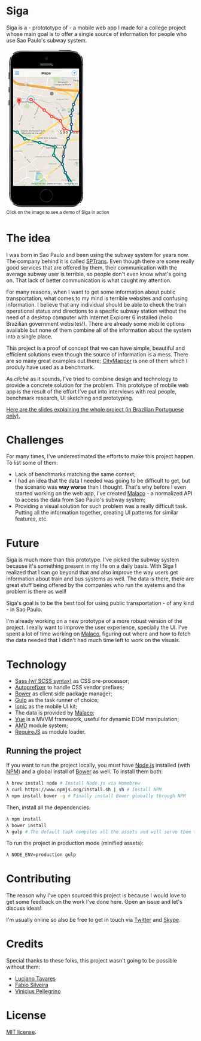 # Siga

Siga is a - protototype of - a mobile web app I made for a college project whose main goal is to offer a single source of information for people who use Sao Paulo's subway system.

[![Siga](./demo.jpg)](https://cloudup.com/cqn4fjWT1oF)  
<sup>Click on the image to see a demo of Siga in action</sup>

# The idea

I was born in Sao Paulo and been using the subway system for years now. The company behind it is called [SPTrans](http://www.sptrans.com.br). Even though there are some really good services that are offered by them, their communication with the average subway user is terrible, so people don't even know what's going on. That lack of better communication is what caught my attention.

For many reasons, when I want to get some information about public transportation, what comes to my mind is terrible websites and confusing information. I believe that any individual should be able to check the train operational status and directions to a specific subway station without the need of a desktop computer with Internet Explorer 6 installed (hello Brazilian government websites!).
There are already some mobile options available but none of them combine all of the information about the system into a single place.

This project is a proof of concept that we can have simple, beautiful and efficient solutions even though the source of information is a mess. There are so many great examples out there; [CityMapper](https://citymapper.com) is one of them which I produly have used as a benchmark.

As *cliché* as it sounds, I've tried to combine design and technology to provide a concrete solution for the problem.
This prototype of mobile web app is the result of the effort I've put into interviews with real people, benchmark research, UI sketching and prototyping.

[Here are the slides explaining the whole project (in Brazilian Portuguese only).](https://speakerdeck.com/rafaelrinaldi/projeto-de-conclusao-de-curso)

# Challenges

For many times, I've underestimated the efforts to make this project happen. To list some of them:

  * Lack of benchmarks matching the same context;
  * I had an idea that the data I needed was going to be difficult to get, but the scenario was **way worse** than I thought. That's why before I even started working on the web app, I've created [Malaco](http://github.com/rafaelrinaldi/malaco) - a normalized API to access the data from Sao Paulo's subway system;
  * Providing a visual solution for such problem was a really difficult task. Putting all the information together, creating UI patterns for similar features, etc.

# Future

Siga is much more than this prototype. I've picked the subway system because it's something present in my life on a daily basis. With Siga I realized that I can go beyond that and also improve the way users get information about train and bus systems as well. The data is there, there are great stuff being offered by the companies who run the systems and the problem is there as well!

Siga's goal is to be the best tool for using public transportation - of any kind - in Sao Paulo.

I'm already working on a new prototype of a more robust version of the project. I really want to improve the user experience, specially the UI. I've spent a lot of time working on [Malaco](http://github.com/rafaelrinaldi/malaco), figuring out where and how to fetch the data needed that I didn't had much time left to work on the visuals.

# Technology

  * [Sass (w/ SCSS syntax)](http://sass-lang.com) as CSS pre-processor;
  * [Autoprefixer](https://github.com/postcss/autoprefixer) to handle CSS vendor prefixes;
  * [Bower](http://bower.io) as client side package manager;
  * [Gulp](http://gulpjs.com) as the task runner of choice;
  * [Ionic](http://ionicframework.com) as the mobile UI kit;
  * The data is provided by [Malaco](http://github.com/rafaelrinaldi/malaco);
  * [Vue](http://vuejs.org) is a MVVM framework, useful for dynamic DOM manipulation;
  * [AMD](http://en.wikipedia.org/wiki/Asynchronous_module_definition) module system;
  * [RequireJS](http://requirejs.org) as module loader.

## Running the project

If you want to run the project locally, you must have [Node.js](http://nodejs.org) installed (with [NPM](http://npmjs.com)) and a global install of [Bower](http://bower.io) as well. To install them both:

```sh
λ brew install node # Install Node.js via Homebrew
λ curl https://www.npmjs.org/install.sh | sh # Install NPM
λ npm install bower -g # Finally install Bower globally through NPM
```

Then, install all the dependencies:

```sh
λ npm install
λ bower install
λ gulp # The default task compiles all the assets and will serve them to the localhost
```

To run the project in production mode (minified assets):

```sh
λ NODE_ENV=production gulp
```

# Contributing

The reason why I've open sourced this project is because I would love to get some feedback on the work I've done here. Open an issue and let's discuss ideas!

I'm usually online so also be free to get in touch via [Twitter](http://twitter.com/rafaelrinaldi) and [Skype](skype:rafaelrinaldi).

# Credits

Special thanks to these folks, this project wasn't going to be possible without them:

  * [Luciano Tavares](https://twitter.com/lucianot)
  * [Fabio Silveira](https://twitter.com/fabionsilveira)
  * [Vinicius Pellegrino](https://twitter.com/vinigp)

# License

[MIT license](http://rinaldi.mit-license.org).
